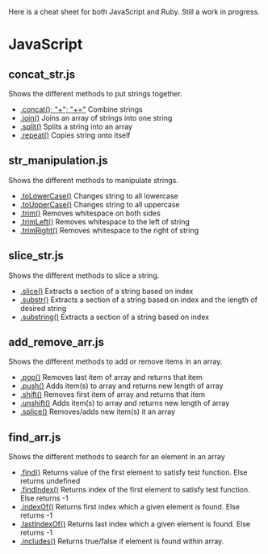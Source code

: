 Here is a cheat sheet for both JavaScript and Ruby. Still a work in progress.

# JavaScript

## concat_str.js

Shows the different methods to put strings together.

- [.concat(); "+"; "+="](https://developer.mozilla.org/en-US/docs/Web/JavaScript/Reference/Global_Objects/String/concat) Combine strings
- [.join()](https://developer.mozilla.org/en-US/docs/Web/JavaScript/Reference/Global_Objects/Array/join) Joins an array of strings into one string
- [.split()](https://developer.mozilla.org/en-US/docs/Web/JavaScript/Reference/Global_Objects/String/split) Splits a string into an array
- [.repeat()](https://developer.mozilla.org/en-US/docs/Web/JavaScript/Reference/Global_Objects/String/repeat) Copies string onto itself

## str_manipulation.js

Shows the different methods to manipulate strings.

- [.toLowerCase()](https://developer.mozilla.org/en-US/docs/Web/JavaScript/Reference/Global_Objects/String/toLowerCase) Changes string to all lowercase
- [.toUpperCase()](https://developer.mozilla.org/en-US/docs/Web/JavaScript/Reference/Global_Objects/String/toUpperCase) Changes string to all uppercase
- [.trim()](https://developer.mozilla.org/en-US/docs/Web/JavaScript/Reference/Global_Objects/String/Trim) Removes whitespace on both sides
- [.trimLeft()](https://developer.mozilla.org/en-US/docs/Web/JavaScript/Reference/Global_Objects/String/TrimLeft) Removes whitespace to the left of string
- [.trimRight()](https://developer.mozilla.org/en-US/docs/Web/JavaScript/Reference/Global_Objects/String/TrimRight) Removes whitespace to the right of string

## slice_str.js

Shows the different methods to slice a string.

- [.slice()](https://developer.mozilla.org/en-US/docs/Web/JavaScript/Reference/Global_Objects/String/slice) Extracts a section of a string based on index
- [.substr()](https://developer.mozilla.org/en-US/docs/Web/JavaScript/Reference/Global_Objects/String/substr) Extracts a section of a string based on index and the length of desired string
- [.substring()](https://developer.mozilla.org/en-US/docs/Web/JavaScript/Reference/Global_Objects/String/substring) Extracts a section of a string based on index

## add_remove_arr.js

Shows the different methods to add or remove items in an array.

- [.pop()](https://developer.mozilla.org/en-US/docs/Web/JavaScript/Reference/Global_Objects/Array/pop) Removes last item of array and returns that item
- [.push()](https://developer.mozilla.org/en-US/docs/Web/JavaScript/Reference/Global_Objects/Array/push) Adds item(s) to array and returns new length of array
- [.shift()](https://developer.mozilla.org/en-US/docs/Web/JavaScript/Reference/Global_Objects/Array/shift) Removes first item of array and returns that item
- [.unshift()](https://developer.mozilla.org/en-US/docs/Web/JavaScript/Reference/Global_Objects/Array/unshift) Adds item(s) to array and returns new length of array
- [.splice()](https://developer.mozilla.org/en-US/docs/Web/JavaScript/Reference/Global_Objects/Array/splice) Removes/adds new item(s) it an array

## find_arr.js

Shows the different methods to search for an element in an array

- [.find()](https://developer.mozilla.org/en-US/docs/Web/JavaScript/Reference/Global_Objects/Array/find) Returns value of the first element to satisfy test function. Else returns undefined
- [.findIndex()](https://developer.mozilla.org/en-US/docs/Web/JavaScript/Reference/Global_Objects/Array/findIndex) Returns index of the first element to satisfy test function. Else returns -1
- [.indexOf()](https://developer.mozilla.org/en-US/docs/Web/JavaScript/Reference/Global_Objects/Array/indexOf) Returns first index which a given element is found. Else returns -1
- [.lastIndexOf()](https://developer.mozilla.org/en-US/docs/Web/JavaScript/Reference/Global_Objects/Array/lastIndexOf) Returns last index which a given element is found. Else returns -1
- [.includes()](https://developer.mozilla.org/en-US/docs/Web/JavaScript/Reference/Global_Objects/Array/includes) Returns true/false if element is found within array.
